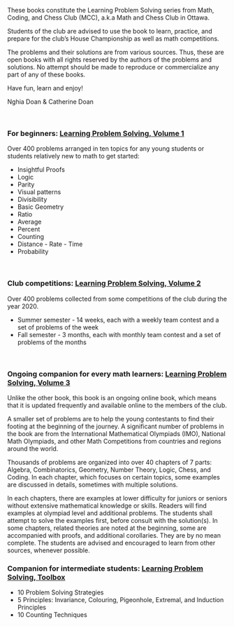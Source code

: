These books constitute the Learning Problem Solving series from Math, Coding, and Chess Club (MCC), a.k.a Math and Chess Club in Ottawa. 

Students of the club are advised to use the book to learn, practice, and prepare for the club’s House Championship as well as math competitions.

The problems and their solutions are from various sources. Thus, these are open books with all rights reserved by the authors of the problems and solutions. No attempt should be made to reproduce or commercialize any part of any of these books.

Have fun, learn and enjoy!

Nghia Doan & Catherine Doan

&nbsp;

### **For beginners**: [Learning Problem Solving, Volume 1](./lps/LPS-Vol-1-4.0-Final.pdf)

Over 400 problems arranged in ten topics for any young students or students relatively new to math to get started:

- Insightful Proofs
- Logic
- Parity
- Visual patterns
- Divisibility
- Basic Geometry
- Ratio
- Average
- Percent
- Counting
- Distance - Rate - Time
- Probability

&nbsp;

### **Club competitions**: [Learning Problem Solving, Volume 2](./lps/LPS-Vol-2-1.0-Final.pdf)

Over 400 problems collected from some competitions of the club during the year 2020.

- Summer semester - 14 weeks, each with a weekly team contest and a set of problems of the week
- Fall semester - 3 months, each with monthly team contest and a set of problems of the months

&nbsp;

### **Ongoing companion for every math learners**: [Learning Problem Solving, Volume 3](./lps/LPS-Vol3-3.1-Ongoing.pdf)

Unlike the other book, this book is an ongoing online book, which means that it is updated frequently and available online to the members of the club. 

A smaller set of problems are to help the young contestants to find their footing at the beginning of the journey. A significant number of problems in the book are from the International Mathematical Olympiads (IMO), National Math Olympiads, and other Math Competitions from countries and regions around the world.

Thousands of problems are organized into over 40 chapters of 7 parts: Algebra, Combinatorics, Geometry, Number Theory, Logic, Chess, and Coding. In each chapter, which focuses on certain topics, some examples are discussed in details, sometimes with multiple solutions. 

In each chapters, there are examples at lower difficulty for juniors or seniors without extensive mathematical knowledge or skills. Readers will find examples at olympiad level and additional problems. The students shall attempt to solve the examples first, before consult with the solution(s). In some chapters, related theories are noted at the beginning, some are accompanied with proofs, and additional corollaries. They are by no mean complete. The students are advised and encouraged to learn from other sources, whenever possible.

### **Companion for intermediate students**: [Learning Problem Solving, Toolbox](./lps/LPS-Tools.pdf)

- 10 Problem Solving Strategies
- 5 Principles: Invariance, Colouring, Pigeonhole, Extremal, and Induction Principles
- 10 Counting Techniques

